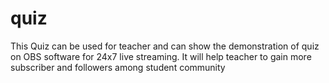 # quiz
This Quiz can be used for teacher and can show the demonstration of quiz on OBS software for 24x7 live streaming. It will help teacher to gain more subscriber and followers among student community
